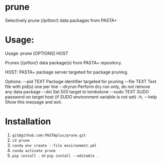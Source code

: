 # prune
Selectively prune (/pro͞on/) data packages from PASTA+

# Usage:
Usage: prune [OPTIONS] HOST

  Prunes (/pro͞on/) data package(s) from PASTA+ repository.

  HOST: PASTA+ package server targeted for package pruning.

Options:
  --pid TEXT   Package identifier targeted for pruning
  --file TEXT  Text file with pid(s) one per line
  --dryrun     Perform dry run only, do not remove any data package
  --doi        Set DOI target to tombstone
  --sudo TEXT  SUDO password on target host (if SUDO environment variable is
               not set)
  -h, --help   Show this message and exit.

# Installation

1. `git@github.com:PASTAplus/prune.git`
1. `cd prune`
1. `conda env create --file environment.yml`
1. `conda activate prune`
1. `pip install .` or `pip install --editable .`
